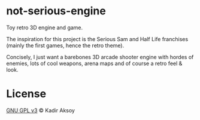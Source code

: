 # not-serious-engine
Toy retro 3D engine and game.

The inspiration for this project is the Serious Sam and Half Life franchises (mainly the first games, hence the retro theme).

Concisely, I just want a barebones 3D arcade shooter engine with hordes of enemies, lots of cool weapons, arena maps and of course a retro feel & look.



# License
[GNU GPL v3](LICENSE) © Kadir Aksoy